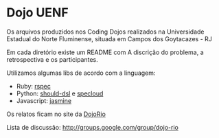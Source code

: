 Dojo UENF
=========

Os arquivos produzidos nos Coding Dojos realizados na Universidade Estadual do
Norte Fluminense, situada em Campos dos Goytacazes - RJ

Em cada diretório existe um README com A discrição do problema, a retrospectiva
e os participantes.

Utilizamos algumas libs de acordo com a linguagem:

- Ruby: [rspec](http://relishapp.com/rspec)
- Python: [should-dsl](http://should-dsl.info/) e [specloud](http://github.com/hugobr/specloud)
- Javascript: [jasmine](http://pivotal.github.com/jasmine/)

Os relatos ficam no site da [DojoRio](http://dojorio.org)

Lista de discussão: <http://groups.google.com/group/dojo-rio>

